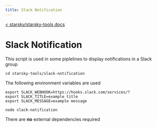 ```yaml
---
title: Slack Notification
---
```


[< starsky/starsky-tools docs](../readme.md)

# Slack Notification

This script is used in some piplelines to display notifications in a Slack group

```
cd starsky-tools/slack-notification
```

The following environment variables are used

```
export SLACK_WEBHOOK=https://hooks.slack.com/services/?
export SLACK_TITLE=example title
export SLACK_MESSAGE=example message
```

```
node slack-notification
```

There are **no** external dependencies required

